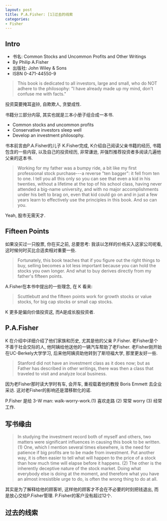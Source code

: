 ```yaml
---
layout: post
title: P.A.Fisher: [1]过去的线索
categories:
- Fisher
---
```

## Intro

- 书名: Common Stocks and Uncommon Profits and Other Writings 
- By Philip A.Fisher
- 出版社: John Wiley & Sons
- ISBN 0-471-44550-9

> This book is dedicated to all investors, large and small, who do NOT adhere to the philosophy: "I have already made up my mind, don't confuse me with facts."

投资莫要掩耳盗铃, 自欺欺人, 贪婪成性.

书籍分三部分内容, 其实也就是三本小册子组合成一本书.

- Common stocks and uncommon profits
- Conservative investors sleep well
- Develop an investment philosophy.

书本前言由P.A.Fisher的儿子 K.Fisher完成, K介绍自己阅读父亲书籍的经历, 书籍包含的一些内容, 以及自己的投资经历, 非常谦逊, 并强烈推荐投资者多阅读几遍他父亲的这本书.

> Working for my father was a bumpy ride, a bit like my first professional stock purchase---a reverse "ten bagger": it fell from ten to one. I tell you all this only so you can see that even a kid in his twenties, without a lifetime at the top of his school class, having never attended a big-name university, and with no major accomplishments under his belt to brag on, even that kid could go on and in just a few years learn to effectively use the principles in this book. And so can you.

Yeah, 股市无需天才.

## Fifteen Points

如果没买过一只股票, 你在买之前, 总要思考: 我该以怎样的价格买入这家公司呢看, 这时候何时买比合适卖相对重要一些.

> Fortunately, this book teaches that if you figure out the right things to buy, selling becomes a lot less important because you can hold the stocks you own longer. And what to buy derives directly from my father's fifteen points.

A.Fisher在本书中提出的一些理念, 在 K 看来:

> Scuttlebutt and the fifteen points work for growth stocks or value stocks, for big cap stocks or small cap stocks.

K 更多是偏向价值投资这, 而A是成长股投资者.

## P.A.Fisher

K 在介绍中详细介绍了他们家族和历史, 尤其是他的父亲 P.Fisher. 老Fisher是个不善于社会交际的人, 他阿姨给他送他的一辆汽车帮助了老Fisher. 老Fisher刚开始在UC-Berkely大学学习, 后来他阿姨资助他转到了斯坦福大学, 那里更友好一些.

> Stanford did not have an investment class as it does now; but as Father has described in other writings, there was then a class that traveled to visit and analyze local business.

因为老Fisher那时读大学时有车, 会开车, 重视载着他的教授 Boris Emmett 去企业采访. 这对老Fisher的影响还是潜移默化的诺.

P.Fisher 是给 3-W man: walk-worry-work.(1) 喜欢走路 (2) 常常 worry (3) 经常 工作.

## 写书缘由

> In studying the investment record both of myself and others, two matters were significant influences in causing this book to be written. (1) One, which I mention several times elsewhere, is the need for patience if big profits are to be made from investment. Put another way, it is often easier to tell what will happen to the price of a stock than how much time will elapse before it happens. (2) The other is the inherently deceptive nature of the stock market. Doing what everybody else is doing at the moment, and therefore what you have an almost irresistible urge to do, is often the wrong thing to do at all.

其实是为了解释给他的顾客听, 这样他的顾客才不会在不必要的时刻把钱退出, 而是放心交给P.Fisher管理. P.Fisher的客户没有超过12个. 

## 过去的线索

